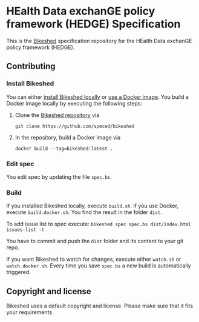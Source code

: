 #  HEalth Data exchanGE policy framework (HEDGE) Specification

This is the [Bikeshed](https://github.com/speced/bikeshed/) specification repository for the HEalth Data exchanGE policy framework (HEDGE).


## Contributing

### Install Bikeshed

You can either [install Bikeshed locally](https://speced.github.io/bikeshed/#install-final) or 
[use a Docker image](https://speced.github.io/bikeshed/#install-docker).
You build a Docker image locally by executing the following steps:

1. Clone the [Bikeshed repository](https://github.com/speced/bikeshed) via

   ```shell
   git clone https://github.com/speced/bikeshed
   ```
   
2. In the repository, build a Docker image via

   ```shell
   docker build --tag=bikeshed:latest .
   ```

### Edit spec

You edit spec by updating the file `spec.bs`.

### Build

If you installed Bikeshed locally, execute `build.sh`.
If you use Docker, execute `build.docker.sh`.
You find the result in the folder `dist`.

To add issue list to spec execute: `bikeshed spec spec.bs dist/index.html issues-list -t`

You have to commit and push the `dist` folder and 
its content to your git repo.

If you want Bikeshed to watch for changes,
execute either `watch.sh` or `watch.docker.sh`. 
Every time you save `spec.bs` a new build is automatically triggered.

## Copyright and license

Bikeshed uses a default copyright and license.
Please make sure that it fits your requirements.